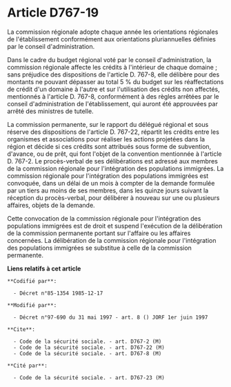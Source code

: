 # Article D767-19

La commission régionale adopte chaque année les orientations régionales de l'établissement conformément aux orientations
pluriannuelles définies par le conseil d'administration.

Dans le cadre du budget régional voté par le conseil d'administration, la commission régionale affecte les crédits à
l'intérieur de chaque domaine ; sans préjudice des dispositions de l'article D. 767-8, elle délibère pour des montants ne
pouvant dépasser au total 5 % du budget sur les réaffectations de crédit d'un domaine à l'autre et sur l'utilisation des
crédits non affectés, mentionnés à l'article D. 767-8, conformément à des règles arrêtées par le conseil d'administration de
l'établissement, qui auront été approuvées par arrêté des ministres de tutelle.

La commission permanente, sur le rapport du délégué régional et sous réserve des dispositions de l'article D. 767-22,
répartit les crédits entre les organismes et associations pour réaliser les actions projetées dans la région et décide si ces
crédits sont attribués sous forme de subvention, d'avance, ou de prêt, qui font l'objet de la convention mentionnée à
l'article D. 767-2. Le procès-verbal de ses délibérations est adressé aux membres de la commission régionale pour
l'intégration des populations immigrées. La commission régionale pour l'intégration des populations immigrées est convoquée,
dans un délai de un mois à compter de la demande formulée par un tiers au moins de ses membres, dans les quinze jours suivant
la réception du procès-verbal, pour délibérer à nouveau sur une ou plusieurs affaires, objets de la demande.

Cette convocation de la commission régionale pour l'intégration des populations immigrées est de droit et suspend l'exécution
de la délibération de la commission permanente portant sur l'affaire ou les affaires concernées. La délibération de la
commission régionale pour l'intégration des populations immigrées se substitue à celle de la commission permanente.

**Liens relatifs à cet article**

	**Codifié par**:

	  - Décret n°85-1354 1985-12-17

	**Modifié par**:

	  - Décret n°97-690 du 31 mai 1997 - art. 8 () JORF 1er juin 1997

	**Cite**:

	  - Code de la sécurité sociale. - art. D767-2 (M)
	  - Code de la sécurité sociale. - art. D767-22 (M)
	  - Code de la sécurité sociale. - art. D767-8 (M)

	**Cité par**:

	  - Code de la sécurité sociale. - art. D767-23 (M)
